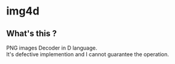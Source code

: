 # img4d   
## What's this ?  
PNG images Decoder in D language.  
It's defective implemention and I cannot guarantee the operation.  
